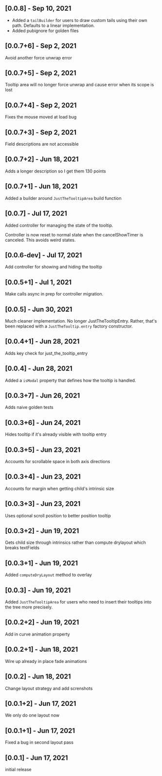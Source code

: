 ## [0.0.8] - Sep 10, 2021
* Added a `tailBuilder` for users to draw custom tails using their own path. Defaults to a linear implementation.
* Added pubignore for golden files

## [0.0.7+6] - Sep 2, 2021
Avoid another force unwrap error

## [0.0.7+5] - Sep 2, 2021
Tooltip area will no longer force unwrap and cause error when its scope is lost

## [0.0.7+4] - Sep 2, 2021
Fixes the mouse moved at load bug

## [0.0.7+3] - Sep 2, 2021
Field descriptions are not accessible

## [0.0.7+2] - Jun 18, 2021
Adds a longer description so I get them 130 points

## [0.0.7+1] - Jun 18, 2021
Added a builder around `JustTheTooltipArea` build function

## [0.0.7] - Jul 17, 2021
Added controller for managing the state of the tooltip.

Controller is now reset to normal state when the cancelShowTimer is canceled. This avoids weird states.

## [0.0.6-dev] - Jul 17, 2021
Add controller for showing and hiding the tooltip

## [0.0.5+1] - Jul 1, 2021
Make calls async in prep for controller migration.

## [0.0.5] - Jun 30, 2021
Much cleaner implementation. No longer JustTheTooltipEntry. Rather, that's been replaced with a `JustTheTooltip.entry` factory constructor.

## [0.0.4+1] - Jun 28, 2021
Adds key check for just_the_tooltip_entry

## [0.0.4] - Jun 28, 2021
Added a `isModal` property that defines how the tooltip is handled.

## [0.0.3+7] - Jun 26, 2021
Adds naive golden tests

## [0.0.3+6] - Jun 24, 2021
Hides tooltip if it's already visible with tooltip entry

## [0.0.3+5] - Jun 23, 2021
Accounts for scrollable space in both axis directions

## [0.0.3+4] - Jun 23, 2021
Accounts for margin when getting child's intrinsic size

## [0.0.3+3] - Jun 23, 2021
Uses optional scroll position to better position tooltip

## [0.0.3+2] - Jun 19, 2021
Gets child size through intrinsics rather than compute drylayout which breaks textFields

## [0.0.3+1] - Jun 19, 2021
Added `computeDryLayout` method to overlay


## [0.0.3] - Jun 19, 2021
Added `JustTheTooltipArea` for users who need to insert their tooltips into the tree more precisely.

## [0.0.2+2] - Jun 19, 2021
Add in curve animation property

## [0.0.2+1] - Jun 18, 2021
Wire up already in place fade animations

## [0.0.2] - Jun 18, 2021
Change layout strategy and add screnshots

## [0.0.1+2] - Jun 17, 2021
We only do one layout now

## [0.0.1+1] - Jun 17, 2021
Fixed a bug in second layout pass

## [0.0.1] - Jun 17, 2021
initial release